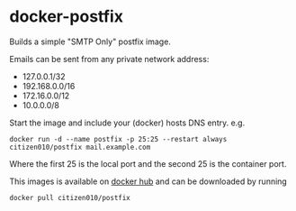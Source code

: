 docker-postfix
==============

Builds a simple "SMTP Only" postfix image.

Emails can be sent from any private network address:

 - 127.0.0.1/32
 - 192.168.0.0/16
 - 172.16.0.0/12
 - 10.0.0.0/8
 
Start the image and include your (docker) hosts DNS entry. e.g.

`docker run -d --name postfix -p 25:25 --restart always citizen010/postfix mail.example.com`

Where the first 25 is the local port and the second 25 is the container port.

This images is available on [docker hub](https://hub.docker.com/r/citizen010/postfix) and can be downloaded by running

`docker pull citizen010/postfix`


